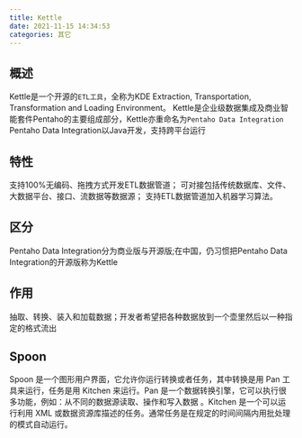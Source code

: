 ```yaml
---
title: Kettle
date: 2021-11-15 14:34:53
categories: 其它
---
```


## 概述
Kettle是一个开源的`ETL工具`，全称为KDE Extraction, Transportation, Transformation and Loading Environment。
Kettle是企业级数据集成及商业智能套件Pentaho的主要组成部分，Kettle亦重命名为`Pentaho Data Integration `
Pentaho Data Integration以Java开发，支持跨平台运行

## 特性
支持100%无编码、拖拽方式开发ETL数据管道；
可对接包括传统数据库、文件、大数据平台、接口、流数据等数据源；
支持ETL数据管道加入机器学习算法。

## 区分
Pentaho Data Integration分为商业版与开源版;在中国，仍习惯把Pentaho Data Integration的开源版称为Kettle

## 作用
抽取、转换、装入和加载数据；开发者希望把各种数据放到一个壶里然后以一种指定的格式流出


## Spoon
Spoon 是一个图形用户界面，它允许你运行转换或者任务，其中转换是用 Pan 工具来运行，任务是用 Kitchen 来运行。Pan 是一个数据转换引擎，它可以执行很多功能，例如：从不同的数据源读取、操作和写入数据
。Kitchen 是一个可以运行利用 XML 或数据资源库描述的任务。通常任务是在规定的时间间隔内用批处理的模式自动运行。

